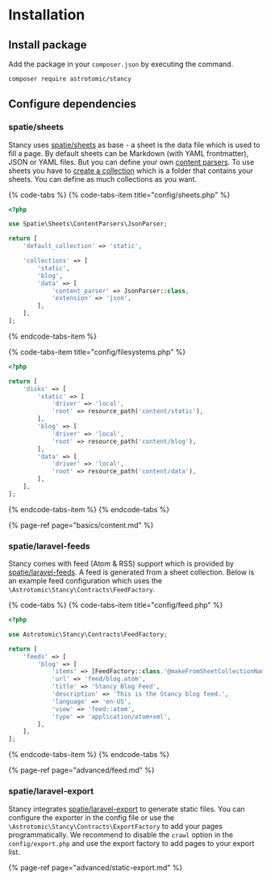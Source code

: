 # Installation

## Install package

Add the package in your `composer.json` by executing the command.

```bash
composer require astrotomic/stancy
```

## Configure dependencies

### spatie/sheets

Stancy uses [spatie/sheets](https://github.com/spatie/sheets) as base - a sheet is the data file which is used to fill a page. By default sheets can be Markdown \(with YAML frontmatter\), JSON or YAML files. But you can define your own [content parsers](https://github.com/spatie/sheets#content-parser). To use sheets you have to [create a collection](https://github.com/spatie/sheets#creating-your-first-collection) which is a folder that contains your sheets. You can define as much collections as you want.

{% code-tabs %}
{% code-tabs-item title="config/sheets.php" %}

```php
<?php

use Spatie\Sheets\ContentParsers\JsonParser;

return [
    'default_collection' => 'static',

    'collections' => [
        'static',
        'blog',
        'data' => [
            'content_parser' => JsonParser::class,
            'extension' => 'json',
        ],
    ],
];
```

{% endcode-tabs-item %}

{% code-tabs-item title="config/filesystems.php" %}

```php
<?php

return [
    'disks' => [
        'static' => [
            'driver' => 'local',
            'root' => resource_path('content/static'),
        ],
        'blog' => [
            'driver' => 'local',
            'root' => resource_path('content/blog'),
        ],
        'data' => [
            'driver' => 'local',
            'root' => resource_path('content/data'),
        ],
    ],
];
```

{% endcode-tabs-item %}
{% endcode-tabs %}

{% page-ref page="basics/content.md" %}

### spatie/laravel-feeds

Stancy comes with feed \(Atom & RSS\) support which is provided by [spatie/laravel-feeds](https://github.com/spatie/laravel-feed). A feed is generated from a sheet collection. Below is an example feed configuration which uses the `\Astrotomic\Stancy\Contracts\FeedFactory`.

{% code-tabs %}
{% code-tabs-item title="config/feed.php" %}

```php
<?php

use Astrotomic\Stancy\Contracts\FeedFactory;

return [
    'feeds' => [
        'blog' => [
            'items' => [FeedFactory::class.'@makeFromSheetCollectionName', 'blog'],
            'url' => 'feed/blog.atom',
            'title' => 'Stancy Blog Feed',
            'description' => 'This is the Stancy blog feed.',
            'language' => 'en-US',
            'view' => 'feed::atom',
            'type' => 'application/atom+xml',
        ],
    ],
];
```

{% endcode-tabs-item %}
{% endcode-tabs %}

{% page-ref page="advanced/feed.md" %}

### spatie/laravel-export

Stancy integrates [spatie/laravel-export](https://github.com/spatie/laravel-export) to generate static files. You can configure the exporter in the config file or use the `\Astrotomic\Stancy\Contracts\ExportFactory` to add your pages programmatically. We recommend to disable the `crawl` option in the `config/export.php` and use the export factory to add pages to your export list.

{% page-ref page="advanced/static-export.md" %}
